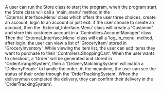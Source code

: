 A user can run the Store class to start the program, when the program start, the Store class will call a 'main_menu' method in the 'External_Interface.Menu' class which offers the user three choices, create an account, login to an account or just exit. if the user choose to create an account, then the 'External_Interface.Menu' class will create a 'Customer' and store this customer account in a 'Controllers.AccountManager' class. Then the 'External_Interface.Menu' class will call a 'log_in_menu' method, after login, the user can view a list of 'GroceryItem' stored in 'GroceryInventory'. While viewing the item list, the user can add items they want to purchase to their 'Controllers.ShoppingCart'. When the user wants to checkout, a 'Order' will be generated and stored in 'OrderArrangeSystem', then a 'DeliveryMatchingSystem' will match a 'DeliveryPeople' to handle the order. At the meantime, the user can see the status of their order through the 'OrderTrackingSystem'. When the deliverymen completed the delivery, they can confirm their delivery in the 'OrderTrackingSystem'.

